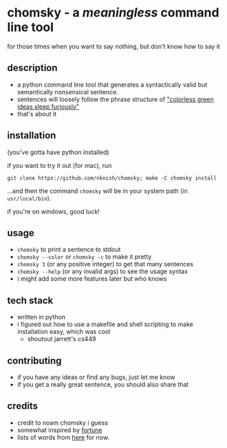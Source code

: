 # chomsky - a *meaningless* command line tool
for those times when you want to say nothing, but don't know how to say it

## description
- a python command line tool that generates a syntactically valid but semantically nonsensical sentence.
- sentences will loosely follow the phrase structure of ["colorless green ideas sleep furiously"](https://en.wikipedia.org/wiki/Colorless_green_ideas_sleep_furiously) 
- that's about it 

## installation
(you've gotta have python installed)

if you want to try it out (for mac), run

```
git clone https://github.com/nknish/chomsky; make -C chomsky install
```

...and then the command `chomsky` will be in your system path (in `usr/local/bin`). 

if you're on windows, good luck!

## usage
- `chomsky` to print a sentence to stdout
- `chomsky --color` or `chomsky -c` to make it pretty
- `chomsky 3` (or any positive integer) to get that many sentences
- `chomsky --help` (or any invalid args) to see the usage syntax
- i might add some more features later but who knows

## tech stack
- written in python
- i figured out how to use a makefile and shell scripting to make installation easy, which was cool
    - shoutout jarrett's cs449
 
## contributing
- if you have any ideas or find any bugs, just let me know
- if you get a really great sentence, you should also share that

## credits
- credit to noam chomsky i guess
- somewhat inspired by [fortune](https://en.wikipedia.org/wiki/Fortune_(Unix))
- lists of words from [here](http://www.ashley-bovan.co.uk/words/partsofspeech.html) for now.
